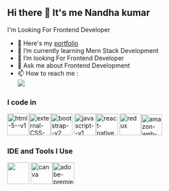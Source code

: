 ## Hi there 👋 It's me Nandha kumar

I'm Looking For Frontend Developer

- 🔭 Here's my [portfolio](https://nandhakumarnk11.github.io/tryport/)                                                 
- 🌱 I’m currently learning Mern Stack Development
- 👯 I’m looking For Frontend Developer
- 💬 Ask me about Frontend Development
- 📫 How to reach me :
<br />[<img src="https://img.shields.io/badge/LinkedIn-0077B5?style=for-the-badge&logo=linkedin&logoColor=white" />](https://www.linkedin.com/in/nandhakumar-frontenddeveloper?lipi=urn%3Ali%3Apage%3Ad_flagship3_profile_view_base_contact_details%3B4Ic1p2A3SiGluuavlvkFIg%3D%3D)

### I code in
<img height="50" width="50" src="https://img.icons8.com/color/48/html-5--v1.png" alt="html-5--v1"/><img height="50" width="50" src="https://img.icons8.com/external-others-inmotus-design/67/external-CSS-applications-and-programs-others-inmotus-design-2.png" alt="external-CSS-applications-and-programs-others-inmotus-design-2"/><img height="50" width="50" src="https://img.icons8.com/color/48/bootstrap--v2.png" alt="bootstrap--v2"/> <img height="50" width="50"  src="https://img.icons8.com/color/48/javascript--v1.png" alt="javascript--v1"/><img height="50" width="50" src="https://img.icons8.com/cute-clipart/64/react-native.png" alt="react-native"/> <img height="50" width="50" src="https://img.icons8.com/color/48/redux.png" alt="redux"/><img width="48" height="48" src="https://img.icons8.com/color/48/amazon-web-services.png" alt="amazon-web-services"/>

### IDE and Tools I Use
<img height="50" width="50" src="https://img.icons8.com/color/48/000000/visual-studio-code-2019.png"/> <img width="50" height="50" src="https://img.icons8.com/fluency/48/canva.png" alt="canva"/><img width="50" height="50" src="https://img.icons8.com/color/48/adobe-premiere-pro--v1.png" alt="adobe-premiere-pro--v1"/>
